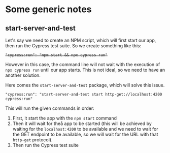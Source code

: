 # Some generic notes

## start-server-and-test

Let's say we need to create an NPM script, which will first start our app, then run the Cypress test suite. So we create something like this:

~~`"cypress:run": "npm start && npx cypress run"`~~

However in this case, the command line will not wait with the execution of `npx cypress run` until our app starts. This is not ideal, so we need to have an another solution.

Here comes the `start-server-and-test` package, which will solve this issue.

`"cypress:run": "start-server-and-test start http-get://localhost:4200 cypress:run"`

This will run the given commands in order:

1. First, it start the app with the `npm start` command
2. Then it will wait for theå app to be started (this will be achieved by waiting for the `localhost:4200` to be available and we need to wait for the GET endpoint to be available, so we will wait for the URL with that `http-get` protocol).
3. Then run the Cypress test suite
